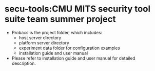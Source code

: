 
# secu-tools:CMU MITS security tool suite team summer project

- Probacs is the project folder, which includes:
  - host server directory
  - platform server directory
  - experiment data folder for configuration examples
  - installation guide and user manual
- Please refer to installation guide and user manual for detailed description.
